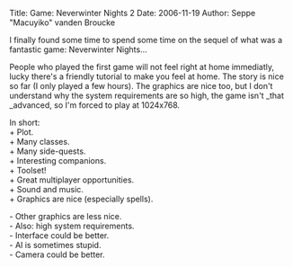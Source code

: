 Title: Game: Neverwinter Nights 2
Date: 2006-11-19
Author: Seppe "Macuyiko" vanden Broucke

I finally found some time to spend some time on the sequel of what was a fantastic game: Neverwinter Nights...  
People who played the first game will not feel right at home immediatly, lucky there's a friendly tutorial to make you feel at home. The story is nice so far (I only played a few hours). The graphics are nice too, but I don't understand why the system requirements are so high, the game isn't _that _advanced, so I'm forced to play at 1024x768.  
In short:  \+ Plot.  \+ Many classes.  \+ Many side-quests.  \+ Interesting companions.  \+ Toolset!  \+ Great multiplayer opportunities.  \+ Sound and music.  \+ Graphics are nice (especially spells).  \- Other graphics are less nice.  \- Also: high system requirements.  \- Interface could be better.  \- AI is sometimes stupid.  \- Camera could be better. 
